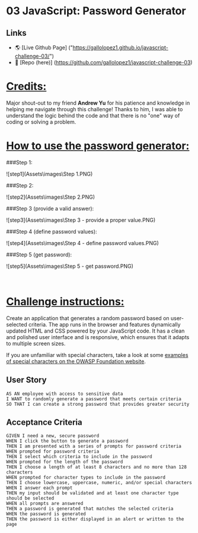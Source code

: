 # 03 JavaScript: Password Generator

## Links

* 🌎 [Live Github Page] ("https://gallolopez1.github.io/javascript-challenge-03/")
* 💾 [Repo (here)] (https://github.com/gallolopez1/javascript-challenge-03)

# <u> Credits:</u>
Major shout-out to my friend <b>Andrew Yu</b> for his patience and knowledge in helping me navigate through this challenge! Thanks to him, I was able to understand the logic behind the code and that there is no "one" way of coding or solving a problem. 

# <u> How to use the password generator:</u>

###Step 1:

![step1](Assets\images\Step 1.PNG)

###Step 2:

![step2](Assets\images\Step 2.PNG)

###Step 3 (provide a valid answer):

![step3](Assets\images\Step 3 - provide a proper value.PNG)

###Step 4 (define password values):

![step4](Assets\images\Step 4 - define password values.PNG)

###Step 5 (get password):

![step5](Assets\images\Step 5 - get password.PNG)

<br>

# <u> Challenge instructions:</u>

Create an application that generates a random password based on user-selected criteria. The app runs in the browser and features dynamically updated HTML and CSS powered by your JavaScript code. It has a clean and polished user interface and is responsive, which ensures that it adapts to multiple screen sizes.

If you are unfamiliar with special characters, take a look at some [examples of special characters on the OWASP Foundation website](https://www.owasp.org/index.php/Password_special_characters).

## User Story

```
AS AN employee with access to sensitive data
I WANT to randomly generate a password that meets certain criteria
SO THAT I can create a strong password that provides greater security
```

## Acceptance Criteria

```
GIVEN I need a new, secure password
WHEN I click the button to generate a password
THEN I am presented with a series of prompts for password criteria
WHEN prompted for password criteria
THEN I select which criteria to include in the password
WHEN prompted for the length of the password
THEN I choose a length of at least 8 characters and no more than 128 characters
WHEN prompted for character types to include in the password
THEN I choose lowercase, uppercase, numeric, and/or special characters
WHEN I answer each prompt
THEN my input should be validated and at least one character type should be selected
WHEN all prompts are answered
THEN a password is generated that matches the selected criteria
WHEN the password is generated
THEN the password is either displayed in an alert or written to the page

